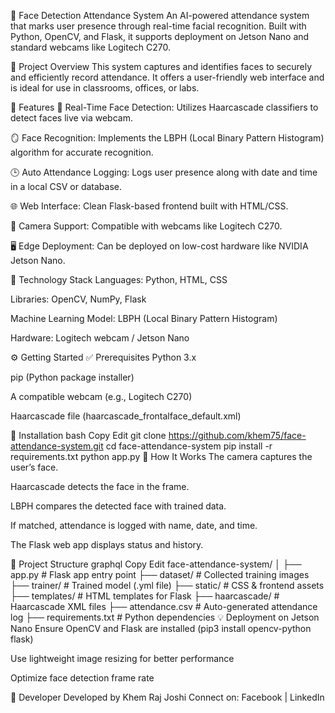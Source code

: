 🎯 Face Detection Attendance System
An AI-powered attendance system that marks user presence through real-time facial recognition. Built with Python, OpenCV, and Flask, it supports deployment on Jetson Nano and standard webcams like Logitech C270.

📌 Project Overview
This system captures and identifies faces to securely and efficiently record attendance. It offers a user-friendly web interface and is ideal for use in classrooms, offices, or labs.

🚀 Features
🧠 Real-Time Face Detection: Utilizes Haarcascade classifiers to detect faces live via webcam.

🪞 Face Recognition: Implements the LBPH (Local Binary Pattern Histogram) algorithm for accurate recognition.

🕒 Auto Attendance Logging: Logs user presence along with date and time in a local CSV or database.

🌐 Web Interface: Clean Flask-based frontend built with HTML/CSS.

🎥 Camera Support: Compatible with webcams like Logitech C270.

🖥️ Edge Deployment: Can be deployed on low-cost hardware like NVIDIA Jetson Nano.

🧰 Technology Stack
Languages: Python, HTML, CSS

Libraries: OpenCV, NumPy, Flask

Machine Learning Model: LBPH (Local Binary Pattern Histogram)

Hardware: Logitech webcam / Jetson Nano

⚙️ Getting Started
✅ Prerequisites
Python 3.x

pip (Python package installer)

A compatible webcam (e.g., Logitech C270)

Haarcascade file (haarcascade_frontalface_default.xml)

🔧 Installation
bash
Copy
Edit
git clone https://github.com/khem75/face-attendance-system.git
cd face-attendance-system
pip install -r requirements.txt
python app.py
🧠 How It Works
The camera captures the user’s face.

Haarcascade detects the face in the frame.

LBPH compares the detected face with trained data.

If matched, attendance is logged with name, date, and time.

The Flask web app displays status and history.

📂 Project Structure
graphql
Copy
Edit
face-attendance-system/
│
├── app.py                 # Flask app entry point
├── dataset/               # Collected training images
├── trainer/               # Trained model (.yml file)
├── static/                # CSS & frontend assets
├── templates/             # HTML templates for Flask
├── haarcascade/           # Haarcascade XML files
├── attendance.csv         # Auto-generated attendance log
├── requirements.txt       # Python dependencies
💡 Deployment on Jetson Nano
Ensure OpenCV and Flask are installed (pip3 install opencv-python flask)

Use lightweight image resizing for better performance

Optimize face detection frame rate

👤 Developer
Developed by Khem Raj Joshi
Connect on: Facebook | LinkedIn
